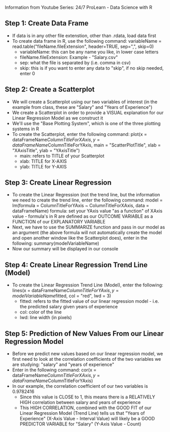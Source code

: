 <!-- Linear Regression in R --> 

Information from Youtube Series: 24/7 ProLearn - Data Science with R 

## Step 1: Create Data Frame ##
  - If data is in any other file extenstion, other than .rdata, load data first 
  - To create data frame in R, use the following command: 
    variableName = read.table("fileName.fileExtension", header=TRUE, sep=",", skip=0)
      - variableName: this can be any name you like, in lower case letters 
      - fileName.fileExtension: Example - "Salary.csv" 
      - sep: what the file is separated by (i.e. comma in csv)
      - skip: this is if you want to enter any data to "skip", if no skip needed, enter 0 

## Step 2: Create a Scatterplot ## 
  - We will create a Scatterplot using our two variables of interest (in the example from class, these are "Salary" and "Years of Experience")
  - We create a Scatterplot in order to provide a VISUAL explanation for our Linear Regression Model as we construct it 
  - We'll use the "Base Plotting System", which is one of the three plotting systems in R 
  - To create the Scatterplot, enter the following command: 
    plot(x = dataFrameName$ColumnTitleForXAxis, y = dataFrameName$ColumnTitleForYAxis, main = "ScatterPlotTitle", xlab = "XAxisTitle", ylab = "YAxisTitle")
      - main: refers to TITLE of your Scatterplot
      - xlab: TITLE for X-AXIS
      - ylab: TITLE for Y-AXIS
      
## Step 3: Create Linear Regression ## 
  - To create the Linear Regression (not the trend line, but the information we need to create the trend line, enter the following command: 
    model = lm(formula = ColumnTitleForYAxis ~ ColumnTitleForXAxis, data = dataFrameName)
      formula: set your YAxis value "as a function" of XAxis value - formula's in R are defined as our OUTCOME VARIABLE as a FUNCTION of our EXPLANATORY VARIABLE 
  - Next, we have to use the SUMMARIZE function and pass in our model as an argument (the above formula will not automatically create the model and open another window like the Scatterplot does), enter in the following: 
    summary(modelVariableName)
  - Now our summary will be displayed in our console

## Step 4: Create Linear Regression Trend Line (Model) ## 
  - To create the Linear Regression Trend Line (Model), enter the following: 
    lines(x = dataFrameName$ColumnTitleForYAxis, y = modelVariableName$fitted, col = "red", lwd = 3)
      - fitted: refers to the fitted value of our linear regression model - i.e. the predicted salary given years of experience
      - col: color of the line 
      - lwd: line width (in pixels)
      
## Step 5: Prediction of New Values From our Linear Regression Model ## 
  - Before we predict new values based on our linear regression model, we first need to look at the correlation coefficients of the two variables we are studying: "salary" and "years of experience" 
  - Enter in the following command: 
    cor(x = dataFrameName$ColumnTitleForXAxis, y = dataFrameName$ColumnTitleForYAxis)
  - In our example, the correlation coefficient of our two variables is 0.9782416
    - Since this value is CLOSE to 1, this means there is a RELATIVELY HIGH correlation between salary and years of experience 
    - This HIGH CORRELATION, combined with the GOOD FIT of our Linear Regression Model (Trend Line) tells us that "Years of Experience" (X-Axis Value - Interval Value) will likely be a GOOD PREDICTOR VARIABLE for "Salary" (Y-Axis Value - Count)
  
  
  
  
  
  
  
  
  
  
  
  
  
  
  
  
  
  
  
  
  
  
  
  
  
  
  
  
  
  
  
  
  
  